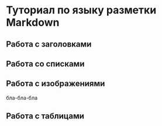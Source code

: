 # Туториал по языку разметки Markdown
## Работа с заголовками


## Работа со списками


## Работа с изображениями
бла-бла-бла
## Работа с таблицами


